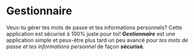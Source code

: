 # Gestionnaire
Veux-tu gérer tes mots de passe et tes informations personnels? Cette application est sécurisé à 100% juste pour toi!
***Gestionnaire*** est une application simple et peux-être plus tard un peu avancé pour *tes mots de passe et tes informations personnel* de façon **sécurisé**.
